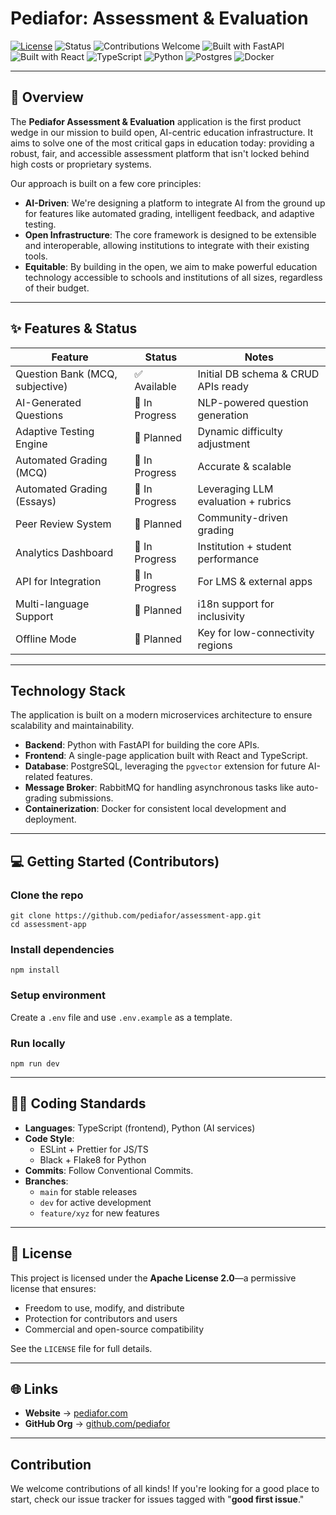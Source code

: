 # Pediafor: Assessment & Evaluation

[![License](https://img.shields.io/badge/License-Apache_2.0-blue.svg)](LICENSE)
![Status](https://img.shields.io/badge/Status-Under%20Development-orange)
![Contributions Welcome](https://img.shields.io/badge/Contributions-Welcome-brightgreen)
![Built with FastAPI](https://img.shields.io/badge/Backend-FastAPI-009688?logo=fastapi)
![Built with React](https://img.shields.io/badge/Frontend-React-61DAFB?logo=react)
![TypeScript](https://img.shields.io/badge/Language-TypeScript-3178C6?logo=typescript)
![Python](https://img.shields.io/badge/Language-Python-3776AB?logo=python)
![Postgres](https://img.shields.io/badge/Database-PostgreSQL-336791?logo=postgresql)
![Docker](https://img.shields.io/badge/Container-Docker-2496ED?logo=docker)

-----

## 📖 Overview

The **Pediafor Assessment & Evaluation** application is the first product wedge in our mission to build open, AI-centric education infrastructure. It aims to solve one of the most critical gaps in education today: providing a robust, fair, and accessible assessment platform that isn't locked behind high costs or proprietary systems.

Our approach is built on a few core principles:

  * **AI-Driven**: We're designing a platform to integrate AI from the ground up for features like automated grading, intelligent feedback, and adaptive testing.
  * **Open Infrastructure**: The core framework is designed to be extensible and interoperable, allowing institutions to integrate with their existing tools.
  * **Equitable**: By building in the open, we aim to make powerful education technology accessible to schools and institutions of all sizes, regardless of their budget.

-----

## ✨ Features & Status

| Feature                          | Status       | Notes |
|----------------------------------|--------------|-------|
| Question Bank (MCQ, subjective)  | ✅ Available | Initial DB schema & CRUD APIs ready |
| AI-Generated Questions           | 🚧 In Progress | NLP-powered question generation |
| Adaptive Testing Engine          | 📝 Planned   | Dynamic difficulty adjustment |
| Automated Grading (MCQ)          | 🚧 In Progress | Accurate & scalable |
| Automated Grading (Essays)       | 🚧 In Progress | Leveraging LLM evaluation + rubrics |
| Peer Review System               | 📝 Planned   | Community-driven grading |
| Analytics Dashboard              | 🚧 In Progress | Institution + student performance |
| API for Integration              | 🚧 In Progress | For LMS & external apps |
| Multi-language Support           | 📝 Planned   | i18n support for inclusivity |
| Offline Mode                     | 📝 Planned   | Key for low-connectivity regions |

---

## Technology Stack

The application is built on a modern microservices architecture to ensure scalability and maintainability.

  * **Backend**: Python with FastAPI for building the core APIs.
  * **Frontend**: A single-page application built with React and TypeScript.
  * **Database**: PostgreSQL, leveraging the `pgvector` extension for future AI-related features.
  * **Message Broker**: RabbitMQ for handling asynchronous tasks like auto-grading submissions.
  * **Containerization**: Docker for consistent local development and deployment.

-----

## 💻 Getting Started (Contributors)

### **Clone the repo**

```
git clone https://github.com/pediafor/assessment-app.git
cd assessment-app
```

### **Install dependencies**

```
npm install
```

### **Setup environment**

Create a `.env` file and use `.env.example` as a template.

### **Run locally**

```
npm run dev
```

-----

## 🧑‍💻 Coding Standards

  * **Languages**: TypeScript (frontend), Python (AI services)
  * **Code Style**:
      * ESLint + Prettier for JS/TS
      * Black + Flake8 for Python
  * **Commits**: Follow Conventional Commits.
  * **Branches**:
      * `main` for stable releases
      * `dev` for active development
      * `feature/xyz` for new features

-----

## 📜 License

This project is licensed under the **Apache License 2.0**—a permissive license that ensures:

  * Freedom to use, modify, and distribute
  * Protection for contributors and users
  * Commercial and open-source compatibility

See the `LICENSE` file for full details.

-----

## 🌐 Links

  * **Website** → [pediafor.com](http://pediafor.com)
  * **GitHub Org** → [github.com/pediafor](https://www.google.com/search?q=https://github.com/pediafor)

-----

## Contribution

We welcome contributions of all kinds\! If you're looking for a good place to start, check our issue tracker for issues tagged with "**good first issue**."
